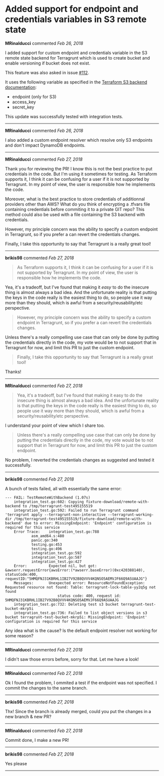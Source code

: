 # Added support for endpoint and credentials variables in S3 remote state 

**MRinalducci** commented *Feb 26, 2018*

I added support for custom endpoint and credentials variable in the S3 remote state backend for Terragrunt which is used to create bucket and enable versioning if bucket does not exist.

This feature was also asked in issue [#112](https://github.com/gruntwork-io/terragrunt/issues/112).

It uses the following variable as specified in the [Terraform S3 backend documentation](https://www.terraform.io/docs/backends/types/s3.html):
* endpoint (only for S3)
* access_key
* secret_key

This update was successfully tested with integration tests.
<br />
***


**MRinalducci** commented *Feb 26, 2018*

I also added a custom endpoint resolver which resolve only S3 endpoints and don't impact DynamoDB endpoints.
***

**MRinalducci** commented *Feb 27, 2018*

Thank you for reviewing the PR!
I know this is not the best practice to put credentials in the code. But I'm using it sometimes for testing.
As Terraform supports it, I think it can be confusing for a user if it is not supported by Terragrunt.
In my point of view, the user is responsible how he implements the code.

Moreover, what is the best practice to store credentials of additionnal providers other than AWS?
What do you think of encrypting a .tfvars file containing credentials before commiting it to a private GIT repo? This method could also be used with a file containing the S3 backend with credentials.

However, my principle concern was the ability to specify a custom endpoint in Terragrunt, so if you prefer a can revert the credentials changes.

Finally, I take this opportunity to say that Terragrunt is a really great tool!
***

**brikis98** commented *Feb 27, 2018*

> As Terraform supports it, I think it can be confusing for a user if it is not supported by Terragrunt.
In my point of view, the user is responsible how he implements the code.

Yea, it's a tradeoff, but I've found that making it *easy* to do the insecure thing is almost always a bad idea. And the unfortunate reality is that putting the keys in the code really is the easiest thing to do, so people use it way more than they should, which is awful from a security/reusability/etc perspective. 

> However, my principle concern was the ability to specify a custom endpoint in Terragrunt, so if you prefer a can revert the credentials changes.

Unless there's a really compelling use case that can only be done by putting the credentials directly in the code, my vote would be to not support that in Terragrunt for now, and limit this PR to just the custom endpoint.

> Finally, I take this opportunity to say that Terragrunt is a really great tool!

Thanks!
***

**MRinalducci** commented *Feb 27, 2018*

> Yea, it's a tradeoff, but I've found that making it easy to do the insecure thing is almost always a bad idea. And the unfortunate reality is that putting the keys in the code really is the easiest thing to do, so people use it way more than they should, which is awful from a security/reusability/etc perspective.

I understand your point of view which I share too.

> Unless there's a really compelling use case that can only be done by putting the credentials directly in the code, my vote would be to not support that in Terragrunt for now, and limit this PR to just the custom endpoint.

No problem, I reverted the credentials changes as suggested and tested it successfully.
***

**brikis98** commented *Feb 27, 2018*

A bunch of tests failed, all with essentially the same error:

```
--- FAIL: TestRemoteWithBackend (1.07s)
	integration_test.go:602: Copying fixture-download/remote-with-backend to /tmp/terragrunt-test495155519
	integration_test.go:592: Failed to run Terragrunt command 'terragrunt apply --terragrunt-non-interactive --terragrunt-working-dir /tmp/terragrunt-test495155519/fixture-download/remote-with-backend' due to error: MissingEndpoint: 'Endpoint' configuration is required for this service
	Error Trace:	integration_test.go:788
			asm_amd64.s:480
			panic.go:340
			testing.go:453
			testing.go:496
			integration_test.go:592
			integration_test.go:587
			integration_test.go:427
	Error:      	Expected nil, but got: &awserr.requestError{awsError:(*awserr.baseError)(0xc420388140), statusCode:400, requestID:"5HMQFNJ31KBRHL1IB27V92B8QVVV4KQNSO5AEMVJF66Q9ASUAAJG"}
	Messages:   	Unexpected error: ResourceNotFoundException: Requested resource not found: Table: terragrunt-lock-table-yy2q5g not found
	            		status code: 400, request id: 5HMQFNJ31KBRHL1IB27V92B8QVVV4KQNSO5AEMVJF66Q9ASUAAJG
	integration_test.go:732: Deleting test s3 bucket terragrunt-test-bucket-mkrp5i
	integration_test.go:736: Failed to list object versions in s3 bucket terragrunt-test-bucket-mkrp5i: MissingEndpoint: 'Endpoint' configuration is required for this service
```

Any idea what is the cause? Is the default endpoint resolver not working for some reason?
***

**MRinalducci** commented *Feb 27, 2018*

I didn't saw those errors before, sorry for that.
Let me have a look!
***

**MRinalducci** commented *Feb 27, 2018*

Ok I found the problem, I ommited a test if the endpoint was not specified.
I commit the changes to the same branch.
***

**brikis98** commented *Feb 27, 2018*

Thx! Since the branch is already merged, could you put the changes in a new branch & new PR?
***

**MRinalducci** commented *Feb 27, 2018*

Commit done, I make a new PR!
***

**brikis98** commented *Feb 27, 2018*

Yes please
***

